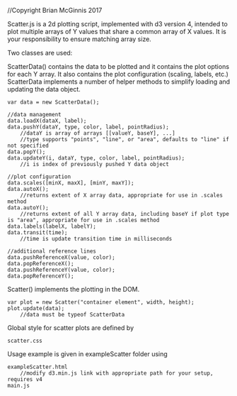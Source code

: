 //Copyright Brian McGinnis 2017

Scatter.js is a 2d plotting script, implemented with d3 version 4, intended to plot multiple arrays of Y values that share a common array of X values.  It is your responsibility to ensure matching array size.

Two classes are used:

ScatterData() contains the data to be plotted and it contains the plot options for each Y array.  It also contains the plot configuration (scaling, labels, etc.)  ScatterData implements a number of helper methods to simplify loading and updating the data object.

	var data = new ScatterData();
	
	//data management
	data.loadX(dataX, label);
	data.pushY(dataY, type, color, label, pointRadius);
		//dataY is array of arrays [[valueY, baseY], ...]
		//type supports "points", "line", or "area", defaults to "line" if not specified
	data.popY();
	data.updateY(i, dataY, type, color, label, pointRadius);
		//i is index of previously pushed Y data object
	
	//plot configuration
	data.scales([minX, maxX], [minY, maxY]);
	data.autoX();
		//returns extent of X array data, appropriate for use in .scales method
	data.autoY();
		//returns extent of all Y array data, including baseY if plot type is "area", appropriate for use in .scales method
	data.labels(labelX, labelY);
	data.transit(time);
		//time is update transition time in milliseconds
	
	//additional reference lines
	data.pushReferenceX(value, color);
	data.popReferenceX();
	data.pushReferenceY(value, color);
	data.popReferenceY();
	
Scatter() implements the plotting in the DOM.

	var plot = new Scatter("container element", width, height);
	plot.update(data);
		//data must be typeof ScatterData

Global style for scatter plots are defined by

	scatter.css
	
Usage example is given in exampleScatter folder using

	exampleScatter.html
		//modify d3.min.js link with appropriate path for your setup, requires v4
	main.js




	

